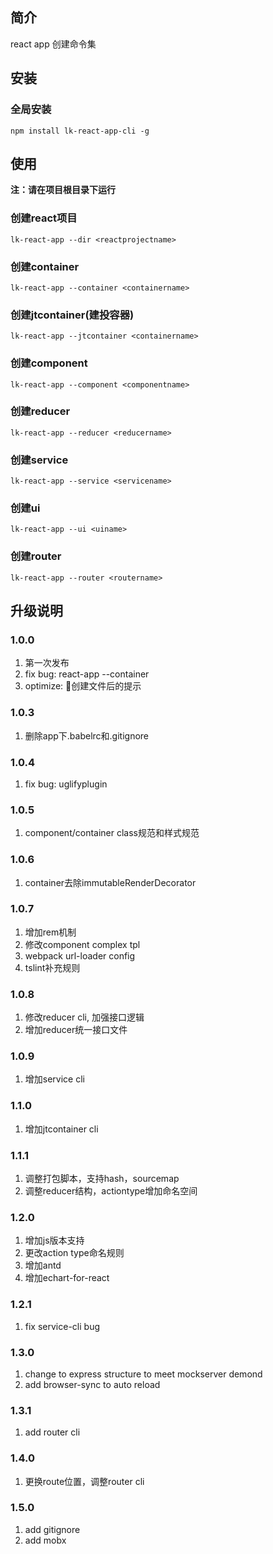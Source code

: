 ## 简介
react app 创建命令集

## 安装
### 全局安装
    npm install lk-react-app-cli -g

## 使用
**注：请在项目根目录下运行**
### 创建react项目
    lk-react-app --dir <reactprojectname>
### 创建container
    lk-react-app --container <containername>
### 创建jtcontainer(建投容器)
    lk-react-app --jtcontainer <containername>
### 创建component
    lk-react-app --component <componentname>
### 创建reducer
    lk-react-app --reducer <reducername>
### 创建service
    lk-react-app --service <servicename>
### 创建ui
    lk-react-app --ui <uiname>
### 创建router
    lk-react-app --router <routername>
## 升级说明
### 1.0.0
1. 第一次发布
2. fix bug: react-app --container
3. optimize: 创建文件后的提示
### 1.0.3
1. 删除app下.babelrc和.gitignore

### 1.0.4
1. fix bug: uglifyplugin

### 1.0.5
1. component/container class规范和样式规范

### 1.0.6
1. container去除immutableRenderDecorator

### 1.0.7
1. 增加rem机制
1. 修改component complex tpl
1. webpack url-loader config
1. tslint补充规则

### 1.0.8
1. 修改reducer cli, 加强接口逻辑
1. 增加reducer统一接口文件

### 1.0.9
1. 增加service cli

### 1.1.0
1. 增加jtcontainer cli

### 1.1.1
1. 调整打包脚本，支持hash，sourcemap
1. 调整reducer结构，actiontype增加命名空间

### 1.2.0
1. 增加js版本支持
1. 更改action type命名规则
1. 增加antd
1. 增加echart-for-react

### 1.2.1
1. fix service-cli bug

### 1.3.0
1. change to express structure to meet mockserver demond
1. add browser-sync to auto reload

### 1.3.1
1. add router cli

### 1.4.0
1. 更换route位置，调整router cli

### 1.5.0
1. add gitignore
1. add mobx